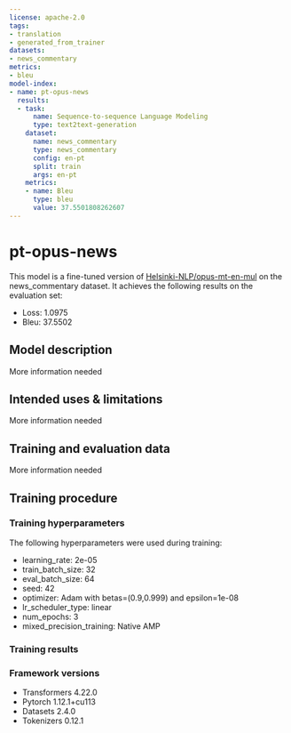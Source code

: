 ```yaml
---
license: apache-2.0
tags:
- translation
- generated_from_trainer
datasets:
- news_commentary
metrics:
- bleu
model-index:
- name: pt-opus-news
  results:
  - task:
      name: Sequence-to-sequence Language Modeling
      type: text2text-generation
    dataset:
      name: news_commentary
      type: news_commentary
      config: en-pt
      split: train
      args: en-pt
    metrics:
    - name: Bleu
      type: bleu
      value: 37.5501808262607
---
```


<!-- This model card has been generated automatically according to the information the Trainer had access to. You
should probably proofread and complete it, then remove this comment. -->

# pt-opus-news

This model is a fine-tuned version of [Helsinki-NLP/opus-mt-en-mul](https://huggingface.co/Helsinki-NLP/opus-mt-en-mul) on the news_commentary dataset.
It achieves the following results on the evaluation set:
- Loss: 1.0975
- Bleu: 37.5502

## Model description

More information needed

## Intended uses & limitations

More information needed

## Training and evaluation data

More information needed

## Training procedure

### Training hyperparameters

The following hyperparameters were used during training:
- learning_rate: 2e-05
- train_batch_size: 32
- eval_batch_size: 64
- seed: 42
- optimizer: Adam with betas=(0.9,0.999) and epsilon=1e-08
- lr_scheduler_type: linear
- num_epochs: 3
- mixed_precision_training: Native AMP

### Training results



### Framework versions

- Transformers 4.22.0
- Pytorch 1.12.1+cu113
- Datasets 2.4.0
- Tokenizers 0.12.1
